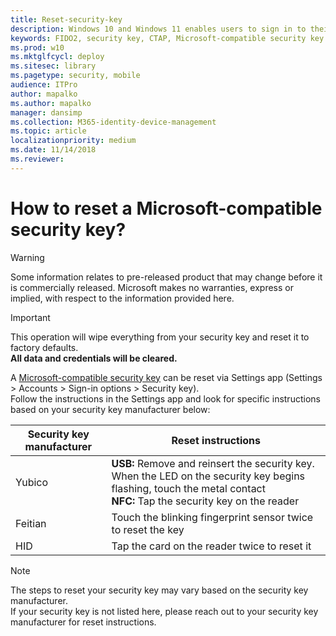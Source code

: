 ```yaml
---
title: Reset-security-key 
description: Windows 10 and Windows 11 enables users to sign in to their device using a security key. How to reset a security key
keywords: FIDO2, security key, CTAP, Microsoft-compatible security key
ms.prod: w10
ms.mktglfcycl: deploy
ms.sitesec: library
ms.pagetype: security, mobile
audience: ITPro
author: mapalko
ms.author: mapalko
manager: dansimp
ms.collection: M365-identity-device-management
ms.topic: article
localizationpriority: medium
ms.date: 11/14/2018
ms.reviewer: 
---
```

# How to reset a Microsoft-compatible security key? 
> [!Warning]
> Some information relates to pre-released product that may change before it is commercially released.  Microsoft makes no warranties, express or implied, with respect to the information provided here. 

>[!IMPORTANT]
>This operation will wipe everything from your security key and reset it to factory defaults.</br> **All data and credentials will be cleared.** 


A [Microsoft-compatible security key](./microsoft-compatible-security-key.md) can be reset via Settings app (Settings > Accounts > Sign-in options > Security key).
</br>
Follow the instructions in the Settings app and look for specific instructions based on your security key manufacturer below:


|Security key manufacturer</br> | Reset instructions </br> |
| --- | --- | 
|Yubico | **USB:** Remove and reinsert the security key. When the LED on the security key begins flashing, touch the metal contact  <br> **NFC:** Tap the security key on the reader <br>|
|Feitian | Touch the blinking fingerprint sensor twice to reset the key|
|HID | Tap the card on the reader twice to reset it |

>[!NOTE]
>The steps to reset your security key may vary based on the security key manufacturer.</br>
>If your security key is not listed here, please reach out to your security key manufacturer for reset instructions.